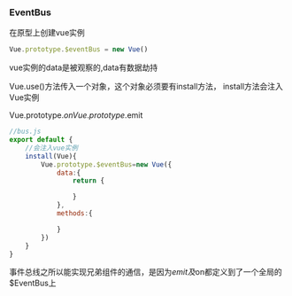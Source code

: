 ### EventBus


在原型上创建vue实例
```js
Vue.prototype.$eventBus = new Vue()
```
vue实例的data是被观察的,data有数据劫持


Vue.use()方法传入一个对象，这个对象必须要有install方法，
install方法会注入Vue实例

Vue.prototype.$on  
Vue.prototype.$emit
```js
//bus.js
export default {
    //会注入vue实例
    install(Vue){
        Vue.prototype.$eventBus=new Vue({
            data:{
                return {

                }
            },
            methods:{

            }
        })
    }
}


```

事件总线之所以能实现兄弟组件的通信，是因为$emit及$on都定义到了一个全局的$EventBus上